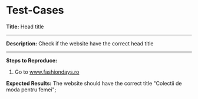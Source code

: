# Test-Cases

**Title:**
Head title

----------------------
**Description:**
Check if the website have the correct head title


-----------------------------------

**Steps to Reproduce:**
1. Go to www.fashiondays.ro

**Expected Results:**
The website should have the correct title "Colectii de moda pentru femei";
